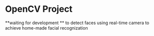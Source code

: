 # OpenCV Project
**waiting for development **
to detect faces
using real-time camera
to achieve home-made facial recognization
